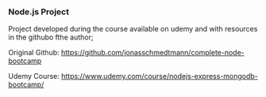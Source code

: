 ### Node.js Project

Project developed during the course available on udemy and with resources in the githubo fthe author;

Original Github: https://github.com/jonasschmedtmann/complete-node-bootcamp

Udemy Course: https://www.udemy.com/course/nodejs-express-mongodb-bootcamp/
